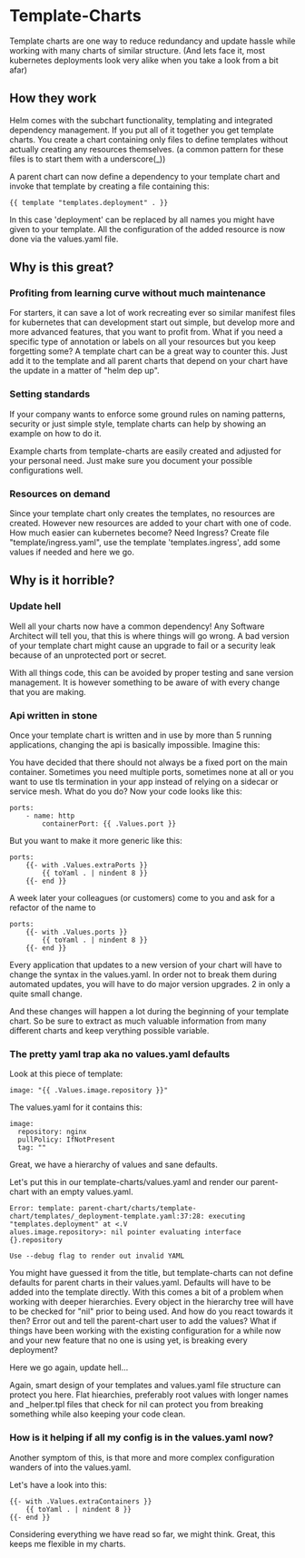 # Template-Charts

Template charts are one way to reduce redundancy and update hassle while working with many charts of similar structure. (And lets face it, most kubernetes deployments look very alike when you take a look from a bit afar)

## How they work

Helm comes with the subchart functionality, templating and integrated dependency management. If you put all of it together you get template charts. You create a chart containing only files to define templates without actually creating any resources themselves. (a common pattern for these files is to start them with a underscore(_))

A parent chart can now define a dependency to your template chart and invoke that template by creating a file containing this:

```
{{ template "templates.deployment" . }}
```

In this case 'deployment' can be replaced by all names you might have given to your template.
All the configuration of the added resource is now done via the values.yaml file.

## Why is this great?

### Profiting from learning curve without much maintenance
For starters, it can save a lot of work recreating ever so similar manifest files for kubernetes that can development start out simple, but develop more and more advanced features, that you want to profit from. 
What if you need a specific type of annotation or labels on all your resources but you keep forgetting some? A template chart can be a great way to counter this. Just add it to the template and all parent charts that depend on your chart have the update in a matter of "helm dep up".


### Setting standards

If your company wants to enforce some ground rules on naming patterns, security or just simple style, template charts can help by showing an example on how to do it.

Example charts from template-charts are easily created and adjusted for your personal need. Just make sure you document your possible configurations well.

### Resources on demand

Since your template chart only creates the templates, no resources are created. However new resources are added to your chart with one of code. How much easier can kubernetes become?
Need Ingress? Create file "template/ingress.yaml", use the template 'templates.ingress', add some values if needed and here we go.

## Why is it horrible?

### Update hell

Well all your charts now have a common dependency! Any Software Architect will tell you, that this is where things will go wrong. A bad version of your template chart might cause an upgrade to fail or a security leak because of an unprotected port or secret.

With all things code, this can be avoided by proper testing and sane version management. It is however something to be aware of with every change that you are making.

### Api written in stone

Once your template chart is written and in use by more than 5 running applications, changing the api is basically impossible. Imagine this:

You have decided that there should not always be a fixed port on the main container. Sometimes you need multiple ports, sometimes none at all or you want to use tls termination in your app instead of relying on a sidecar or service mesh. What do you do? Now your code looks like this:

```
ports:
    - name: http
        containerPort: {{ .Values.port }}
```

But you want to make it more generic like this:
```
ports:
    {{- with .Values.extraPorts }}
        {{ toYaml . | nindent 8 }}
    {{- end }}
```

A week later your colleagues (or customers) come to you and ask for a refactor of the name to
```
ports:
    {{- with .Values.ports }}
        {{ toYaml . | nindent 8 }}
    {{- end }}
```

Every application that updates to a new version of your chart will have to change the syntax in the values.yaml. In order not to break them during automated updates, you will have to do major version upgrades. 2 in only a quite small change.

And these changes will happen a lot during the beginning of your template chart. So be sure to extract as much valuable information from many different charts and keep verything possible variable.

### The pretty yaml trap aka no values.yaml defaults
Look at this piece of template:

```
image: "{{ .Values.image.repository }}"
```
The values.yaml for it contains this:
```
image:
  repository: nginx
  pullPolicy: IfNotPresent
  tag: ""
```

Great, we have a hierarchy of values and sane defaults.

Let's put this in our template-charts/values.yaml and render our parent-chart with an empty values.yaml.

```
Error: template: parent-chart/charts/template-chart/templates/_deployment-template.yaml:37:28: executing "templates.deployment" at <.V
alues.image.repository>: nil pointer evaluating interface {}.repository

Use --debug flag to render out invalid YAML
```

You might have guessed it from the title, but template-charts can not define defaults for parent charts in their values.yaml. Defaults will have to be added into the template directly. With this comes a bit of a problem when working with deeper hierarchies. Every object in the hierarchy tree will have to be checked for "nil" prior to being used. And how do you react towards it then? Error out and tell the parent-chart user to add the values? What if things have been working with the existing configuration for a while now and your new feature that no one is using yet, is breaking every deployment?

Here we go again, update hell...

Again, smart design of your templates and values.yaml file structure can protect you here. Flat hiearchies, preferably root values with longer names and _helper.tpl files that check for nil can protect you from breaking something while also keeping your code clean.

### How is it helping if all my config is in the values.yaml now?

Another symptom of this, is that more and more complex configuration wanders of into the values.yaml.

Let's have a look into this:
```
{{- with .Values.extraContainers }}
    {{ toYaml . | nindent 8 }}
{{- end }}
```

Considering everything we have read so far, we might think. Great, this keeps me flexible in my charts. 